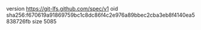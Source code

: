 version https://git-lfs.github.com/spec/v1
oid sha256:f670619a91869759bc1c8dc86f4c2e976a89bbec2cba3eb8f4140ea5838726fb
size 5085
